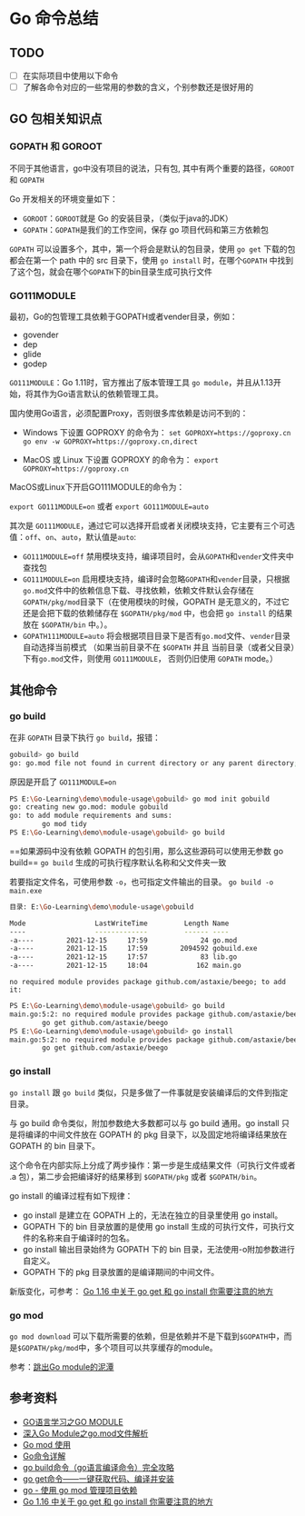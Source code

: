 # Go 命令总结

## TODO

- [ ] 在实际项目中使用以下命令
- [ ] 了解各命令对应的一些常用的参数的含义，个别参数还是很好用的

## GO 包相关知识点

### GOPATH 和 GOROOT

不同于其他语言，go中没有项目的说法，只有包, 其中有两个重要的路径，`GOROOT` 和 `GOPATH`

Go 开发相关的环境变量如下：

- `GOROOT`：`GOROOT`就是 Go 的安装目录，（类似于java的JDK）
- `GOPATH`：`GOPATH`是我们的工作空间，保存 go 项目代码和第三方依赖包

`GOPATH` 可以设置多个，其中，第一个将会是默认的包目录，使用 `go get` 下载的包都会在第一个 path 中的 src 目录下，使用 `go install` 时，在哪个`GOPATH` 中找到了这个包，就会在哪个`GOPATH`下的bin目录生成可执行文件

### GO111MODULE

最初，Go的包管理工具依赖于GOPATH或者vender目录，例如：

- govender
- dep
- glide
- godep

`GO111MODULE`：Go 1.11时，官方推出了版本管理工具 `go module`，并且从1.13开始，将其作为Go语言默认的依赖管理工具。

国内使用Go语言，必须配置Proxy，否则很多库依赖是访问不到的：

- Windows 下设置 GOPROXY 的命令为：
`set GOPROXY=https://goproxy.cn`
`go env -w GOPROXY=https://goproxy.cn,direct`

- MacOS 或 Linux 下设置 GOPROXY 的命令为：
`export GOPROXY=https://goproxy.cn`

MacOS或Linux下开启GO111MODULE的命令为：

`export GO111MODULE=on` 或者 `export GO111MODULE=auto`

其次是 `GO111MODULE`，通过它可以选择开启或者关闭模块支持，它主要有三个可选值：`off`、`on`、`auto`，默认值是`auto`:

- `GO111MODULE=off` 禁用模块支持，编译项目时，会从`GOPATH`和`vender`文件夹中查找包
- `GO111MODULE=on` 启用模块支持，编译时会忽略`GOPATH`和`vender`目录，只根据`go.mod`文件中的依赖信息下载、寻找依赖，依赖文件默认会存储在`GOPATH/pkg/mod`目录下（在使用模块的时候，GOPATH 是无意义的，不过它还是会把下载的依赖储存在 `$GOPATH/pkg/mod` 中，也会把 `go install` 的结果放在 `$GOPATH/bin` 中。）。
- `GOPATH111MODULE=auto` 将会根据项目目录下是否有`go.mod`文件、`vender`目录自动选择当前模式 （如果当前目录不在 `$GOPATH` 并且 当前目录（或者父目录）下有`go.mod`文件，则使用 `GO111MODULE`， 否则仍旧使用 `GOPATH` mode。）

## 其他命令

### go build

在非 `GOPATH` 目录下执行 `go build`，报错：

```bash
gobuild> go build
go: go.mod file not found in current directory or any parent directory; see 'go help modules'
```

原因是开启了 `GO111MODULE=on`

```bash
PS E:\Go-Learning\demo\module-usage\gobuild> go mod init gobuild
go: creating new go.mod: module gobuild
go: to add module requirements and sums:
        go mod tidy
PS E:\Go-Learning\demo\module-usage\gobuild> go build
```

==如果源码中没有依赖 GOPATH 的包引用，那么这些源码可以使用无参数 go build==
`go build` 生成的可执行程序默认名称和父文件夹一致

若要指定文件名，可使用参数 `-o`，也可指定文件输出的目录。
`go build -o main.exe`

```bash
目录: E:\Go-Learning\demo\module-usage\gobuild

Mode                 LastWriteTime         Length Name
----                 -------------         ------ ----
-a----        2021-12-15     17:59             24 go.mod
-a----        2021-12-15     17:59        2094592 gobuild.exe
-a----        2021-12-15     17:57             83 lib.go
-a----        2021-12-15     18:04            162 main.go
```

`no required module provides package github.com/astaxie/beego; to add it:`

```bash
PS E:\Go-Learning\demo\module-usage\gobuild> go build
main.go:5:2: no required module provides package github.com/astaxie/beego; to add it:
        go get github.com/astaxie/beego
PS E:\Go-Learning\demo\module-usage\gobuild> go install
main.go:5:2: no required module provides package github.com/astaxie/beego; to add it:
        go get github.com/astaxie/beego
```

### go install

`go install` 跟 `go build` 类似，只是多做了一件事就是安装编译后的文件到指定目录。

与 go build 命令类似，附加参数绝大多数都可以与 go build 通用。go install 只是将编译的中间文件放在 GOPATH 的 pkg 目录下，以及固定地将编译结果放在 GOPATH 的 bin 目录下。

这个命令在内部实际上分成了两步操作：第一步是生成结果文件（可执行文件或者 .a 包），第二步会把编译好的结果移到 `$GOPATH/pkg` 或者 `$GOPATH/bin`。

go install 的编译过程有如下规律：

- go install 是建立在 GOPATH 上的，无法在独立的目录里使用 go install。
- GOPATH 下的 bin 目录放置的是使用 go install 生成的可执行文件，可执行文件的名称来自于编译时的包名。
- go install 输出目录始终为 GOPATH 下的 bin 目录，无法使用-o附加参数进行自定义。
- GOPATH 下的 pkg 目录放置的是编译期间的中间文件。

新版变化，可参考：
[Go 1.16 中关于 go get 和 go install 你需要注意的地方](https://segmentfault.com/a/1190000038541867)

### go mod

`go mod download` 可以下载所需要的依赖，但是依赖并不是下载到`$GOPATH`中，而是`$GOPATH/pkg/mod`中，多个项目可以共享缓存的module。

参考：[跳出Go module的泥潭](https://colobu.com/2018/08/27/learn-go-module/)

## 参考资料

- [GO语言学习之GO MODULE](https://jeffdingzone.com/2020/10/go%E8%AF%AD%E8%A8%80%E5%AD%A6%E4%B9%A0%E4%B9%8Bgo-module/)
- [深入Go Module之go.mod文件解析](https://colobu.com/2021/06/28/dive-into-go-module-1/)
- [Go mod 使用](https://segmentfault.com/a/1190000018536993)
- [Go命令详解](https://zhuanlan.zhihu.com/p/161494871)
- [go build命令（go语言编译命令）完全攻略](http://c.biancheng.net/view/120.html)
- [go get命令——一键获取代码、编译并安装](http://c.biancheng.net/view/123.html)
- [go - 使用 go mod 管理项目依赖](https://segmentfault.com/a/1190000019724582)
- [Go 1.16 中关于 go get 和 go install 你需要注意的地方](https://segmentfault.com/a/1190000038541867)
